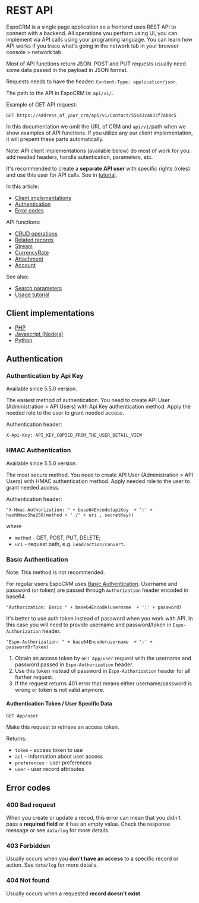 # REST API

EspoCRM is a single page application so a frontend uses REST API to connect with a backend. 
All operations you perform using UI, you can implement via API calls using your programing language. 
You can learn how API works if you trace what's going in the network tab in your browser console > network tab.

Most of API functions return JSON. POST and PUT requests usually need some data passed in the payload in JSON format.

Requests needs to have the header: `Content-Type: application/json`.

The path to the API in EspoCRM is: `api/v1/`. 

Example of GET API request: 

```
GET https://address_of_your_crm/api/v1/Contact/55643ca033f7ab4c5
```

In this documentation we omit the URL of CRM and `api/v1/`path when we show examples of API functions. If you utilize any our client implementation, it will prepent these parts automatically.

Note: API client implementations (available below) do most of work for you: add needed headers, handle autentication, parameters, etc.

It's recommended to create a **separate API user** with specific rights (roles) and use this user for API calls. See in [tutorial](api-tutorial.md).

In this article:

* [Client implementations](#client-implementations)
* [Authentication](#authentication)
* [Error codes](#error-codes)

API functions:

* [CRUD operations](api/crud.md)
* [Related records](api/relationships.md)
* [Stream](api/stream.md)
* [CurrencyRate](api/currency-rate.md)
* [Attachment](api/attachment.md)
* [Account](api/account.md)

See also:

* [Search parameters](api-search-params.md)
* [Usage tutorial](api-tutorial.md)

## Client implementations

* [PHP](api-client-php.md)
* [Javascript (Nodejs)](api-client-js.md)
* [Python](api-client-python.md)


## Authentication

### Authentication by Api Key

Available since 5.5.0 version.

The easiest method of authentication. You need to create API User (Administration > API Users) with Api Key authentication method. Apply the needed role to the user to grant needed access.

Authentication header:

`X-Api-Key: API_KEY_COPIED_FROM_THE_USER_DETAIL_VIEW`


### HMAC Authentication

Available since 5.5.0 version.

The most secure method. You need to create API User (Administration > API Users) with HMAC authentication method. Apply needed role to the user to grant needed access.

Authentication header:

```
"X-Hmac-Authorization: " + base64Encode(apiKey  + ':' + hashHmacSha256(method + ' /' + uri , secretKey))
```
where

* `method` - GET, POST, PUT, DELETE;
* `uri` - request path, e.g. `Lead/action/convert`.

### Basic Authentication

Note: This method is not recommended.

For regular users EspoCRM uses [Basic Authentication](http://en.wikipedia.org/wiki/Basic_access_authentication). Username and password (or token) are passed through `Authorization` header encoded in base64.

`"Authorization: Basic " + base64Encode(username  + ':' + password)`


It's better to use auth token instead of password when you work with API. In this case you will need to provide username and password/token in `Espo-Authorization` header.
```
"Espo-Authorization: " + base64Encode(username  + ':' + passwordOrToken)
```

1. Obtain an access token by `GET App/user` request with the username and password passed in `Espo-Authorization` header.
2. Use this token instead of password in `Espo-Authorization` header for all further request.
3. If the request returns 401 error that means either username/password is wrong or token is not valid anymore.

#### Authentication Token / User Specific Data

`GET App/user`

Make this request to retrieve an access token.

Returns:

* `token` - access token to use
* `acl` - information about user access
* `preferences` - user preferences
* `user` - user record attributes

## Error codes

### 400 Bad request

When you create or update a recod, this error can mean that you didn't pass a **required field** or it has an empty value. Check the response message or see `data/log` for more details.

### 403 Forbidden

Usually occurs when you **don't have an access** to a specific record or action. See `data/log` for more details.

### 404 Not found

Usually occurs when a requested **record doesn't exist**.
